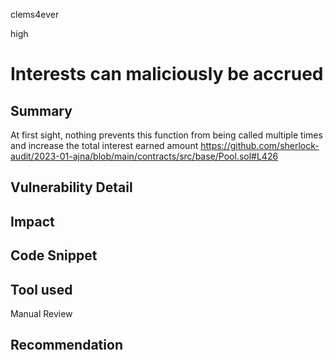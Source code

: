 clems4ever

high

# Interests can maliciously be accrued

## Summary

At first sight, nothing prevents this function from being called multiple times and increase the total interest earned amount
https://github.com/sherlock-audit/2023-01-ajna/blob/main/contracts/src/base/Pool.sol#L426

## Vulnerability Detail

## Impact

## Code Snippet

## Tool used

Manual Review

## Recommendation
